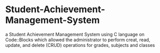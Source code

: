 # Student-Achievement-Management-System
a Student Achievement Management System using C language on Code::Blocks which allowed the administrator to perform creat, read, update, and delete (CRUD)  operations for grades, subjects and classes 
